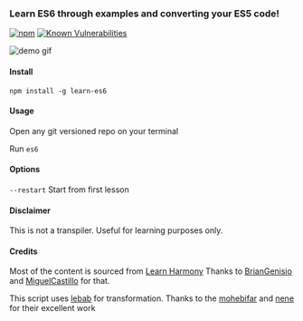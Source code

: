 ### Learn ES6 through examples and converting your ES5 code!

[![npm](https://img.shields.io/npm/v/learn-es6.svg?maxAge=3600)](https://www.npmjs.com/package/learn-es6)
[![Known
Vulnerabilities](https://snyk.io/test/npm/learn-es6/badge.svg)](https://snyk.io/test/npm/learn-es6)

![demo gif](https://raw.githubusercontent.com/siddharthkp/learn-es6/master/demo.gif)

#### Install

`npm install -g learn-es6`

#### Usage

Open any git versioned repo on your terminal

Run `es6`

#### Options

`--restart`    Start from first lesson

#### Disclaimer

This is not a transpiler. Useful for learning purposes only.

#### Credits

Most of the content is sourced from [Learn Harmony](learnharmony.org)
Thanks to [BrianGenisio](https://github.com/BrianGenisio) and [MiguelCastillo](https://github.com/MiguelCastillo) for that.

This script uses [lebab](https://github.com/mohebifar/lebab) for transformation.
Thanks to the [mohebifar](https://github.com/mohebifar) and [nene](https://github.com/nene) for their excellent work
